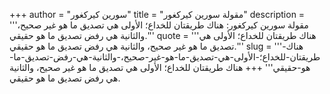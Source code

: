 +++
author = "سورين كيركغور"
title = "مقولة سورين كيركغور"
description = '''مقولة سورين كيركغور: هناك طريقتان للخداع؛ الأولى هي تصديق ما هو غير صحيح، والثانية هي رفض تصديق ما هو حقيقي.'''
quote = '''هناك طريقتان للخداع؛ الأولى هي تصديق ما هو غير صحيح، والثانية هي رفض تصديق ما هو حقيقي.'''
slug = '''هناك-طريقتان-للخداع؛-الأولى-هي-تصديق-ما-هو-غير-صحيح،-والثانية-هي-رفض-تصديق-ما-هو-حقيقي'''
+++
هناك طريقتان للخداع؛ الأولى هي تصديق ما هو غير صحيح، والثانية هي رفض تصديق ما هو حقيقي.
